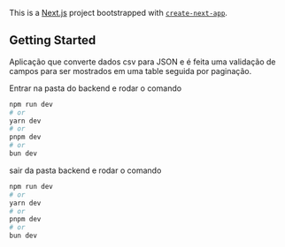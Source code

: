 This is a [Next.js](https://nextjs.org) project bootstrapped with [`create-next-app`](https://nextjs.org/docs/app/api-reference/cli/create-next-app).

## Getting Started


Aplicação que converte dados csv para JSON e é feita uma validação de campos para ser mostrados em uma table seguida por paginação.

Entrar na pasta do backend e rodar o comando

```bash
npm run dev
# or
yarn dev
# or
pnpm dev
# or
bun dev
```


sair da pasta backend e rodar o comando

```bash
npm run dev
# or
yarn dev
# or
pnpm dev
# or
bun dev
```